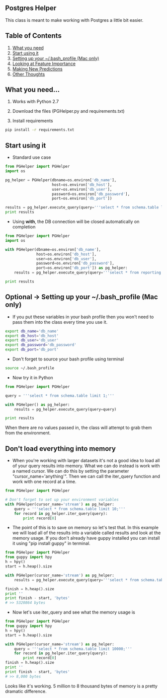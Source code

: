## Postgres Helper
This class is meant to make working with Postgres a little bit easier.

## Table of Contents
1. [What you need](https://github.com/gravity226/useful_stuff/tree/master/PGHelper#what-you-need)
2. [Start using it](https://github.com/gravity226/useful_stuff/tree/master/PGHelper#start-using-it)
3. [Setting up your ~/.bash_profile (Mac only) ](https://github.com/gravity226/useful_stuff/tree/master/PGHelper#optional---setting-up-your-bash_profile-mac-only)
4. [Looking at Feature Importance](https://github.com/gravity226/useful_stuff/tree/master/PGHelper#dont-load-everything-into-memory)
5. [Making New Predictions](https://github.com/gravity226/useful_stuff/tree/master/NLP_Feature_Importance#making-new-predictions)
6. [Other Thoughts](https://github.com/gravity226/useful_stuff/tree/master/NLP_Feature_Importance#other-thoughts)

## What you need...
1. Works with Python 2.7

2. Download the files (PGHelper.py and requirements.txt)

3. Install requirements

```bash
pip install -r requirements.txt
```

## Start using it

- Standard use case
```Python
from PGHelper import PGHelper
import os

pg_helper = PGHelper(dbname=os.environ['db_name'],
                     host=os.environ['db_host'],
                     user=os.environ['db_user'],
                     password=os.environ['db_password'],
                     port=os.environ['db_port'])

results = pg_helper.execute_query(query='''select * from schema.table limit 1;''')
print results
```

- Using **with**, the DB connection will be closed automatically on completion
```Python
from PGHelper import PGHelper
import os

with PGHelper(dbname=os.environ['db_name'],
              host=os.environ['db_host'],
              user=os.environ['db_user'],
              password=os.environ['db_password'],
              port=os.environ['db_port']) as pg_helper:
    results = pg_helper.execute_query(query='''select * from reporting.email_activities limit 1;''')

print results
```

## Optional -> Setting up your ~/.bash_profile (Mac only)  
- If you put these variables in your bash profile then you won't need to pass them into the class every time you use it.

```Bash
export db_name='db_name'
export db_host='db_host'
export db_user='db_user'
export db_password='db_password'
export db_port='db_port'
```

- Don't forget to source your bash profile using terminal

```Bash
source ~/.bash_profile
```

- Now try it in Python
```Python
from PGHelper import PGHelper

query = '''select * from schema.table limit 1;'''

with PGHelper() as pg_helper:
    results = pg_helper.execute_query(query=query)

print results
```

When there are no values passed in, the class will attempt to grab them from the environment.

## Don't load everything into memory
- When you're working with larger datasets it's not a good idea to load all of your query results into memory.  What we can do instead is work with a named cursor.  We can do this by setting the parameter "cursor_name='anything'".  Then we can call the iter_query function and work with one record at a time.

```Python
from PGHelper import PGHelper

# Don't forget to set up your environment variables
with PGHelper(cursor_name='stream') as pg_helper:
    query = '''select * from schema.table limit 10;'''
    for record in pg_helper.iter_query(query):
        print record[0]
```

- The point of this is to save on memory so let's test that.  In this example we will load all of the results into a variable called results and look at the memory usage.  If you don't already have guppy installed you can install it using "pip install guppy" in terminal.

```Python
from PGHelper import PGHelper
from guppy import hpy
h = hpy()
start = h.heap().size

with PGHelper(cursor_name='stream') as pg_helper:
    results = pg_helper.execute_query(query='''select * from schema.table limit 10000;''')

finish = h.heap().size
print ''
print finish - start, 'bytes'
# >> 5320864 bytes
```

- Now let's use iter_query and see what the memory usage is

```Python
from PGHelper import PGHelper
from guppy import hpy
h = hpy()
start = h.heap().size

with PGHelper(cursor_name='stream') as pg_helper:
    query = '''select * from schema.table limit 10000;'''
    for record in pg_helper.iter_query(query):
        print record[0]
finish = h.heap().size
print ''
print finish - start, 'bytes'
# >> 8,000 bytes
```

Looks like it's working.  5 million to 8 thousand bytes of memory is a pretty dramatic difference.
